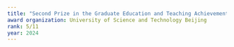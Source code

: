 ```yaml
---
title: "Second Prize in the Graduate Education and Teaching Achievement Award"
award organization: University of Science and Technology Beijing
rank: 5/11
year: 2024
---
```

